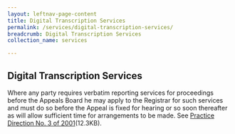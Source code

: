 ```yaml
---
layout: leftnav-page-content
title: Digital Transcription Services
permalink: /services/digital-transcription-services/
breadcrumb: Digital Transcription Services
collection_name: services

---
```


Digital Transcription Services
---
Where any party requires verbatim reporting services for proceedings before the Appeals Board he may apply to the Registrar for such services and must do so before the Appeal is fixed for hearing or so soon thereafter as will allow sufficient time for arrangements to be made. See [Practice Direction No. 3 of 2001](/files/Services-DTS.pdf)(12.3KB).
